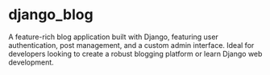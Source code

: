 # django_blog
A feature-rich blog application built with Django, featuring user authentication, post management, and a custom admin interface. Ideal for developers looking to create a robust blogging platform or learn Django web development.
